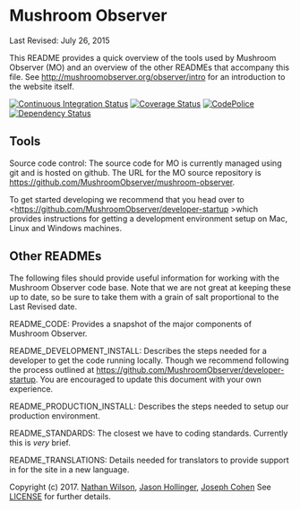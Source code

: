 Mushroom Observer
=======

Last Revised: July 26, 2015

This README provides a quick overview of the tools used by Mushroom Observer
(MO) and an overview of the other READMEs that accompany this file.  See
<http://mushroomobserver.org/observer/intro> for an introduction to the website
itself.

[![Continuous Integration Status][1]][2]
[![Coverage Status][3]][4]
[![CodePolice][5]][6]
[![Dependency Status][7]][8]

Tools
-----

Source code control: The source code for MO is currently managed using git
and is hosted on github. The URL for the MO source repository is
<https://github.com/MushroomObserver/mushroom-observer>.

To get started developing we recommend that you head over to
<https://github.com/MushroomObserver/developer-startup >which provides
instructions for getting a development environment setup on Mac, Linux
and Windows machines.

Other READMEs
-------------

The following files should provide useful information for working with the
Mushroom Observer code base.  Note that we are not great at keeping these up
to date, so be sure to take them with a grain of salt proportional to the
Last Revised date.

README_CODE: Provides a snapshot of the major components of Mushroom Observer.

README_DEVELOPMENT_INSTALL: Describes the steps needed for a developer to get
the code running locally. Though we recommend following the process outlined
at <https://github.com/MushroomObserver/developer-startup>.
You are encouraged to update this document with your own experience.

README_PRODUCTION_INSTALL: Describes the steps needed to setup our production
environment.

README_STANDARDS: The closest we have to coding standards.  Currently this is
*very* brief.

README_TRANSLATIONS: Details needed for translators to provide support in for
the site in a new language.

Copyright (c) 2017. [Nathan Wilson][9], [Jason Hollinger][10], [Joseph Cohen][11]
See [LICENSE][12] for further details.

[1]: <https://secure.travis-ci.org/MushroomObserver/mushroom-observer.png>
[2]: <http://travis-ci.org/MushroomObserver/mushroom-observer>
[3]: <https://coveralls.io/repos/MushroomObserver/mushroom-observer/badge.png?branch=master>
[4]: <https://coveralls.io/r/MushroomObserver/mushroom-observer?branch=master>
[5]: <https://codeclimate.com/github/MushroomObserver/mushroom-observer.png>
[6]: <https://codeclimate.com/github/MushroomObserver/mushroom-observer>
[7]: <https://gemnasium.com/MushroomObserver/mushroom-observer.png>
[8]: <https://gemnasium.com/MushroomObserver/mushroom-observer>
[9]: <https://github.com/mo-nathan>
[10]: <https://github.com/pellaea>
[11]: <https://github.com/JoeCohen>
[12]: <https://github.com/MushroomObserver/mushroom-observer/blob/master/LICENSE>
